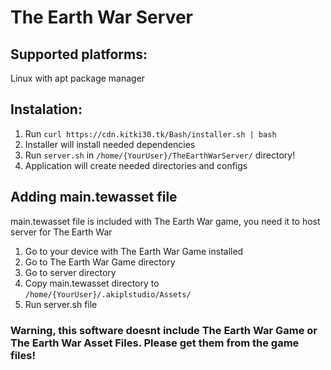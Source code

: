# The Earth War Server
## Supported platforms:
Linux with apt package manager
## Instalation:
1. Run ``curl https://cdn.kitki30.tk/Bash/installer.sh | bash``
2. Installer will install needed dependencies
3. Run ``server.sh`` in ``/home/{YourUser}/TheEarthWarServer/`` directory!
4. Application will create needed directories and configs
## Adding main.tewasset file
main.tewasset file is included with The Earth War game, you need it to host server for The Earth War
1. Go to your device with The Earth War Game installed
2. Go to The Earth War Game directory
3. Go to server directory
4. Copy main.tewasset directory to ``/home/{YourUser}/.akiplstudio/Assets/``
5. Run server.sh file
### Warning, this software doesnt include The Earth War Game or The Earth War Asset Files. Please get them from the game files!
